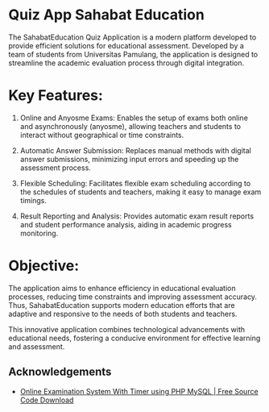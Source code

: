 
# Quiz App Sahabat Education

The SahabatEducation Quiz Application is a modern platform developed to provide efficient solutions for educational assessment. Developed by a team of students from Universitas Pamulang, the application is designed to streamline the academic evaluation process through digital integration.

# Key Features:

1. Online and Anyosme Exams: Enables the setup of exams both online and asynchronously (anyosme), allowing teachers and students to interact without geographical or time constraints.

2.  Automatic Answer Submission: Replaces manual methods with digital answer submissions, minimizing input errors and speeding up the assessment process.

3.  Flexible Scheduling: Facilitates flexible exam scheduling according to the schedules of students and teachers, making it easy to manage exam timings.

4. Result Reporting and Analysis: Provides automatic exam result reports and student performance analysis, aiding in academic progress monitoring.

# Objective:

The application aims to enhance efficiency in educational evaluation processes, reducing time constraints and improving assessment accuracy. Thus, SahabatEducation supports modern education efforts that are adaptive and responsive to the needs of both students and teachers.

This innovative application combines technological advancements with educational needs, fostering a conducive environment for effective learning and assessment.

## Acknowledgements

 - [ Online Examination System With Timer using PHP MySQL | Free Source Code Download ](https://www.youtube.com/watch?v=W47wIRkC1js&t=472s)

